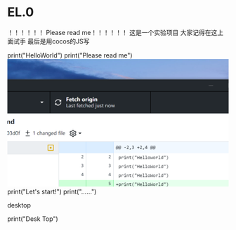 # EL.0
！！！！！！
Please read me！！！！！！
这是一个实验项目
大家记得在这上面试手
最后是用cocos的JS写


print("HelloWorld")
print("Please read me")
![img_1.png](img_1.png)
print("Let's start!")
print("......")

desktop

print("Desk Top")
